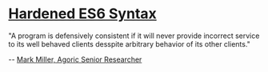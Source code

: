 # [Hardened ES6 Syntax](https://hackmd.io/@ZFlbCaR1Q06UzHk6tcn2dg/rk1yMNeQF#/)

"A program is defensively consistent if it will never provide incorrect service to its well behaved clients desspite arbitrary behavior of its other clients."

-- [Mark Miller, Agoric Senior Researcher](http://www.erights.org/talks/thesis/markm-thesis.pdf)